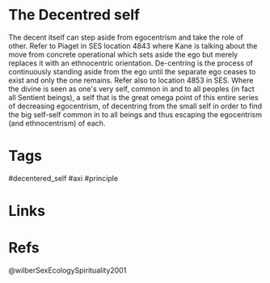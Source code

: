 # The Decentred self
The decent itself can step aside from egocentrism and take the role of other. Refer to Piaget in SES location 4843 where Kane is talking about the move from concrete operational which sets aside the ego but merely replaces it with an ethnocentric orientation.
De-centring is the process of continuously standing aside from the ego until the separate ego ceases to exist and only the one remains.
Refer also to location 4853 in SES. Where the divine is seen as one's very self, common in and to all peoples (in fact all Sentient beings), a self that is the great omega point of this entire series of decreasing egocentrism, of decentring from the small self in order to find the big self-self common in to all beings and thus escaping the egocentrism (and ethnocentrism) of each.

# Tags
#decentered_self #axi #principle


# Links



# Refs
@wilberSexEcologySpirituality2001 